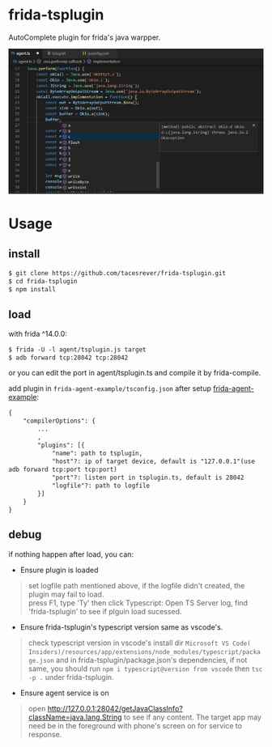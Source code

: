 
# frida-tsplugin  
AutoComplete plugin for frida's java warpper.  

![](./example.png)

# Usage  
## install  
```
$ git clone https://github.com/tacesrever/frida-tsplugin.git
$ cd frida-tsplugin
$ npm install
```
## load  
with frida ^14.0.0:
```
$ frida -U -l agent/tsplugin.js target  
$ adb forward tcp:28042 tcp:28042  
```
or you can edit the port in agent/tsplugin.ts and compile it by frida-compile.  

add plugin in `frida-agent-example/tsconfig.json` after setup [frida-agent-example](https://github.com/oleavr/frida-agent-example):  

```
{
    "compilerOptions": {
        ...
        ,
        "plugins": [{
            "name": path to tsplugin,
            "host"?: ip of target device, default is "127.0.0.1"(use adb forward tcp:port tcp:port)
            "port"?: listen port in tsplugin.ts, default is 28042
            "logfile"?: path to logfile
        }]
    }
}
```
## debug  

if nothing happen after load, you can:  
- Ensure plugin is loaded  
> set logfile path mentioned above, if the logfile didn't created, the plugin may fail to load.  
> press F1, type 'Ty' then click Typescript: Open TS Server log, find 'frida-tsplugin' to see if plguin load sucessed.  
> 
- Ensure frida-tsplugin's typescript version same as vscode's.  
> check typescript version in vscode's install dir `Microsoft VS Code( Insiders)/resources/app/extensions/node_modules/typescript/package.json` and in frida-tsplugin/package.json's dependencies, if not same, you should run `npm i typescript@version from vscode` then `tsc -p .` under frida-tsplugin.  
- Ensure agent service is on  
> open http://127.0.0.1:28042/getJavaClassInfo?className=java.lang.String to see if any content. The target app may need be in the foreground with phone's screen on for service to response.  